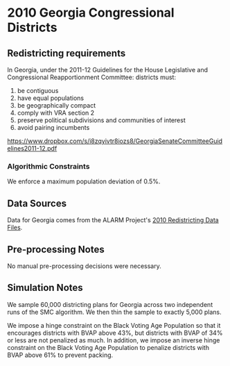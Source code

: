 # 2010 Georgia Congressional Districts

## Redistricting requirements
In Georgia, under the 2011-12 Guidelines for the House Legislative and Congressional Reapportionment Committee: districts must:

1. be contiguous
2. have equal populations
3. be geographically compact
4. comply with VRA section 2
5. preserve political subdivisions and communities of interest 
6. avoid pairing incumbents 

https://www.dropbox.com/s/i8zqyivtr8iozs8/GeorgiaSenateCommitteeGuidelines2011-12.pdf

### Algorithmic Constraints
We enforce a maximum population deviation of 0.5%.

## Data Sources
Data for Georgia comes from the ALARM Project's [2010 Redistricting Data Files](https://alarm-redist.github.io/posts/2021-08-10-census-2020/).

## Pre-processing Notes
No manual pre-processing decisions were necessary.

## Simulation Notes
We sample 60,000 districting plans for Georgia across two independent runs of the SMC algorithm. We then thin the sample to exactly 5,000 plans.

We impose a hinge constraint on the Black Voting Age Population so that it encourages districts with BVAP above 43%, but districts with BVAP of 34% or less are not penalized as much. In addition, we impose an inverse hinge constraint on the Black Voting Age Population to penalize districts with BVAP above 61% to prevent packing. 
